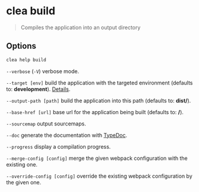 # clea build

> Compiles the application into an output directory

## Options

```bash
clea help build
```

`--verbose` (`-V`) verbose mode.

`--target [env]` build the application with the targeted environment (defaults to: **development**). [Details](more/environments.md).

`--output-path [path]` build the application into this path (defaults to: **dist/**).

`--base-href [url]` base url for the application being built (defaults to: **/**).

`--sourcemap` output sourcemaps.

`--doc` generate the documentation with [TypeDoc](http://typedoc.org/).

`--progress` display a compilation progress.

`--merge-config [config]` merge the given webpack configuration with the existing one.

`--override-config [config]` override the existing webpack configuration by the given one.

